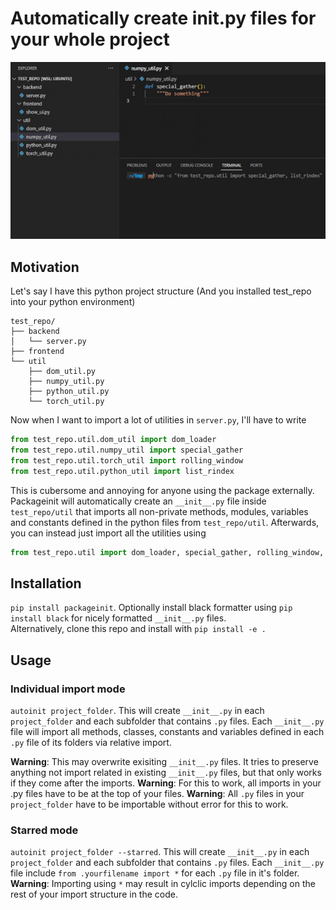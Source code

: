# Automatically create __init__.py files for your whole project
![](packageinit.gif)
## Motivation
Let's say I have this python project structure (And you installed test_repo into your python environment)
```
test_repo/
├── backend
│   └── server.py
├── frontend
└── util
    ├── dom_util.py
    ├── numpy_util.py
    ├── python_util.py
    └── torch_util.py
```
Now when I want to import a lot of utilities in `server.py`, I'll have to write
```python
from test_repo.util.dom_util import dom_loader
from test_repo.util.numpy_util import special_gather
from test_repo.util.torch_util import rolling_window
from test_repo.util.python_util import list_rindex
```
This is cubersome and annoying for anyone using the package externally. Packageinit will automatically create an `__init__.py` file inside `test_repo/util` that imports all non-private methods, modules, variables and constants defined in the python files from `test_repo/util`. Afterwards, you can instead just import all the utilities using
```python
from test_repo.util import dom_loader, special_gather, rolling_window, list_rindex
```
## Installation
`pip install packageinit`. Optionally install black formatter using `pip install black` for nicely formatted `__init__.py` files.  
Alternatively, clone this repo and install with `pip install -e .`
## Usage
### Individual import mode
`autoinit project_folder`. This will create `__init__.py` in each `project_folder` and each subfolder that contains `.py` files. Each `__init__.py` file will import all methods, classes, constants and variables defined in each `.py` file of its folders via relative import.

**Warning**: This may overwrite exisiting `__init__.py` files. It tries to preserve anything not import related in existing `__init__.py` files, but that only works if they come after the imports.
**Warning**: For this to work, all imports in your .py files have to be at the top of your files.
**Warning**: All `.py` files in your `project_folder` have to be importable without error for this to work.

### Starred mode
`autoinit project_folder --starred`. This will create `__init__.py` in each `project_folder` and each subfolder that contains `.py` files. Each `__init__.py` file include `from .yourfilename import *` for each `.py` file in it's folder.
**Warning**: Importing using `*` may result in cylclic imports depending on the rest of your import structure in the code.